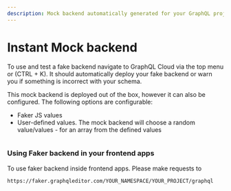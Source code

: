 ```yaml
---
description: Mock backend automatically generated for your GraphQL project
---
```


# Instant Mock backend

To use and test a fake backend navigate to GraphQL Cloud via the top menu or (CTRL + K). It should automatically deploy your fake backend or warn you if something is incorrect with your schema.&#x20;

This mock backend is deployed out of the box, however it can also be configured. The following options are configurable:

* Faker JS values
* User-defined values. The mock backend will choose a random value/values - for an array from the defined values

<figure><img src="../../.gitbook/assets/mock backend prod.gif" alt=""><figcaption></figcaption></figure>

### Using Faker backend in your frontend apps

To use faker backend inside frontend apps. Please make requests to&#x20;

`https://faker.graphqleditor.com/YOUR_NAMESPACE/YOUR_PROJECT/graphql`
